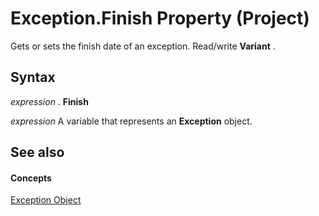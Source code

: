 
# Exception.Finish Property (Project)

Gets or sets the finish date of an exception. Read/write  **Variant** .


## Syntax

 _expression_ . **Finish**

 _expression_ A variable that represents an **Exception** object.


## See also


#### Concepts


[Exception Object](105372cd-2e8b-0fd0-f565-0a75c907a40a.md)
